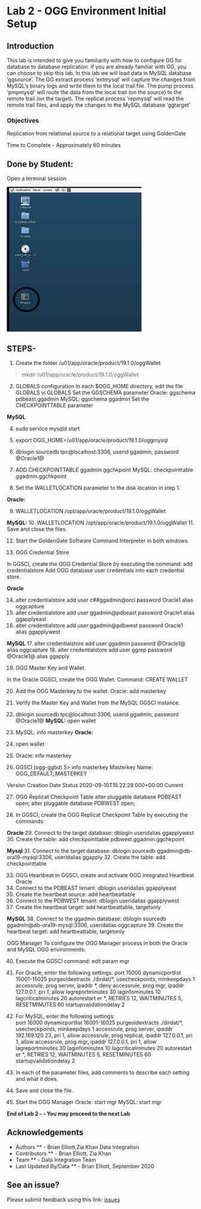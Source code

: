 #  Lab 2 -  OGG Environment Initial Setup

## Introduction

This lab is intended to give you familiarity with how to configure GG for database to database replication. If you are already familiar with GG, you can choose to skip this lab.
In this lab we will load data in MySQL database ‘ggsource’. The GG extract process ‘extmysql’ will
capture the changes from MySQL’s binary logs and write them to the local trail file. The pump process
‘pmpmysql’ will route the data from the local trail (on the source) to the remote trail (on the target). The replicat process ‘repmysql’ will read the remote trail files, and apply the changes to the MySQL database ‘ggtarget’

### Objectives
Replication from relational source to a relational target using GoldenGate


Time to Complete -
Approximately 60 minutes

## Done by Student:

Open a terminal session

![](./images/terminal2.png)

## STEPS-

1. Create the folder /u01/app/oracle/product/19.1.0/oggWallet
> mkdir /u01/app/oracle/product/19.1.0/oggWallet

2. GLOBALS configuration
In each $OGG_HOME directory, edit the file GLOBALS
vi GLOBALS
Set the GGSCHEMA parameter
Oracle: ggschema pdbeast.ggadmin
MySQL: ggschema ggadmin
Set the CHECKPOINTTABLE parameter

**MySQL**

4. sudo service mysqld start

5. export OGG_HOME=/u01/app/oracle/product/19.1.0/oggmysql
6. dblogin sourcedb tpc@localhost:3306, userid ggadmin, password @Oracle1@
7. ADD CHECKPOINTTABLE ggadmin.ggchkpoint
MySQL: checkpointtable ggadmin.ggchkpoint
8. Set the WALLETLOCATION parameter to the disk location in step 1.

**Oracle:**

9.  WALLETLOCATION /opt/app/oracle/product/19.1.0/oggWallet

**MySQL:**
10. WALLETLOCATION /opt/app/oracle/product/19.1.0/oggWallet
11. Save and close the files.

12. Start the GoldenGate Software Command Interpreter in both windows.

13. OGG Credential Store

In GGSCI, create the OGG Credential Store by executing the command: 
add credentialstore
Add OGG database user credentials into each credential store.

**Oracle**

14. alter credentialstore add user c##ggadmin@orcl password Oracle1 alias oggcapture
15. alter credentialstore add user ggadmin@pdbeast password Oracle1 alias ggapplyeast
16. alter credentialstore add user ggadmin@pdbwest password Oracle1 alias ggapplywest
       
**MySQL**
17. alter credentialstore add user ggadmin password @Oracle1@ alias oggcapture
18. alter credentialstore add user ggrep password @Oracle1@ alias ggapply

19. OGG Master Key and Wallet

In the Oracle GGSCI, create the OGG Wallet.
Command: CREATE WALLET 

20. Add the OGG Masterkey to the wallet.
Oracle: add masterkey
21. Verify the Master Key and Wallet from the MySQL GGSCI instance.
22. dblogin sourcedb tpc@localhost:3306, userid ggadmin, password @Oracle1@
**MySQL:** open wallet
23. MySQL: info masterkey
**Oracle:** 
24. open wallet
25. Oracle: info masterkey

26. GGSCI (ogg-ggbd) 5> info masterkey
Masterkey Name: OGG_DEFAULT_MASTERKEY

Version         Creation Date                            Status
2020-09-10T15:22:28.000+00:00   Current
   
27. OGG Replicat Checkpoint Table
alter pluggable database PDBEAST open;
alter pluggable database PDBWEST open;

28. In GGSCI, create the OGG Replicat Checkpoint Table by executing the commands:

**Oracle**
29. Connect to the target database: dblogin useridalias ggapplywest
30. Create the table: add checkpointtable pdbwest.ggadmin.ggchkpoint

**Mysql**
31. Connect to the target database: dblogin sourcedb ggadmin@db-ora19-mysql:3306, useridalias ggapply
32. Create the table: add checkpointtable	

33. OGG Heartbeat
In GGSCI, create and activate OGG Integrated Heartbeat
Oracle
34. Connect to the PDBEAST tenant: dblogin useridalias ggapplyeast
35. Create the heartbeat source: add heartbeattable		
36. Connect to the PDBWEST tenant: dblogin useridalias ggapplywest
37. Create the heartbeat target: add heartbeattable, targetonly

**MySQL**
38. Connect to the ggadmin database: dblogin sourcedb ggadmin@db-ora19-mysql:3306, useridalias oggcapture
39. Create the heartbeat target: add heartbeattable, targetonly
		  
OGG Manager
To configure the OGG Manager process in both the Oracle and MySQL OGG environments:

40. Execute the GGSCI command: edit param mgr

41. For Oracle, enter the following settings:
	      port 15000
          dynamicportlist 15001-15025
          purgeoldextracts ./dirdat/*, usecheckpoints, minkeepdays 1
          accessrule, prog server, ipaddr *, deny
          accessrule, prog mgr, ipaddr 127.0.0.1, pri 1, allow
          lagreportminutes 30
          laginfominutes 10
          lagcriticalminutes 20
          autorestart er *, RETRIES 12, WAITMINUTES 5, RESETMINUTES 60
          startupvalidationdelay 2

42. For MySQL, enter the following settings:	
	      port 16000
          dynamicportlist 16001-16025
          purgeoldextracts ./dirdat/*, usecheckpoints, minkeepdays 1
          accessrule, prog server, ipaddr 192.169.120.23, pri 1, allow
		  accessrule, prog replicat, ipaddr 127.0.0.1, pri 1, allow
          accessrule, prog mgr, ipaddr 127.0.0.1, pri 1, allow
          lagreportminutes 30
          laginfominutes 10
          lagcriticalminutes 20
          autorestart er *, RETRIES 12, WAITMINUTES 5, RESETMINUTES 60
          startupvalidationdelay 2
43. In each of the parameter files, add comments to describe each setting and what it does.
44. Save and close the file.
45. Start the OGG Manager
Oracle: start mgr
MySQL: start mgr

**End of Lab 2 - - You may proceed to the next Lab**

## Acknowledgements

  * Authors ** - Brian Elliott,Zia Khan Data Integration
  * Contributors ** - Brian Elliott, Zia Khan
  * Team ** - Data Integration Team
  * Last Updated By/Data ** - Brian Elliott, September 2020

## See an issue?

Please submit feedback using this link: [issues](https://github.com/oracle/learning-library/issues) 
  

